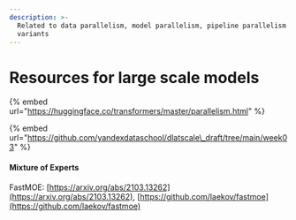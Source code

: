 ```yaml
---
description: >-
  Related to data parallelism, model parallelism, pipeline parallelism and their
  variants
---
```


# Resources for large scale models

{% embed url="https://huggingface.co/transformers/master/parallelism.html" %}

{% embed url="https://github.com/yandexdataschool/dlatscale\_draft/tree/main/week03" %}

#### Mixture of Experts

FastMOE: [https://arxiv.org/abs/2103.13262](https://arxiv.org/abs/2103.13262), [https://github.com/laekov/fastmoe](https://github.com/laekov/fastmoe)



